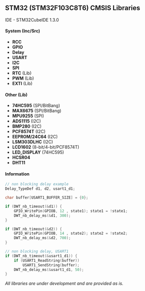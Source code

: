 ## STM32 (STM32F103C8T6) CMSIS Libraries

IDE - STM32CubeIDE 1.3.0

#### System (Inc/Src)
- **RCC**
- **GPIO**
- **Delay**
- **USART**
- **I2C**
- **SPI**
- **RTC** (Lib)
- **PWM** (Lib)
- **EXTI** (Lib)

#### Other (Lib)
- **74HC595** (SPI/BitBang)
- **MAX6675** (SPI/BitBang)
- **MPU9255** (SPI)
- **ADS1115** (I2C)
- **BMP280** (I2C)
- **PCF8574T** (I2C)
- **EEPROM/24C64** (I2C)
- **LSM303DLHC** (I2C)
- **LCD1602** (8-bit/4-bit/PCF8574T)
- **LED_DISPLAY** (74HC595)
- **HCSR04**
- **DHT11**

#### Information
```c
// non blocking delay example
Delay_TypeDef d1, d2, usart1_d1;

char buffer[USART1_BUFFER_SIZE] = {0};

if (DWT_nb_timeout(&d1)) {
	GPIO_WritePin(GPIOB, 12 , state1); state1 = !state1;
	DWT_nb_delay_ms(&d1, 300);
}

if (DWT_nb_timeout(&d2)) {
	GPIO_WritePin(GPIOB, 14 , state2); state2 = !state2;
	DWT_nb_delay_ms(&d2, 700);
}

// non blocking delay, USART1
if (DWT_nb_timeout(&usart1_d1)) {
	if (USART1_ReadString(buffer))
		USART1_SendString(buffer);
	DWT_nb_delay_ms(&usart1_d1, 50);
}
```

*All libraries are under development and are provided as is.*
